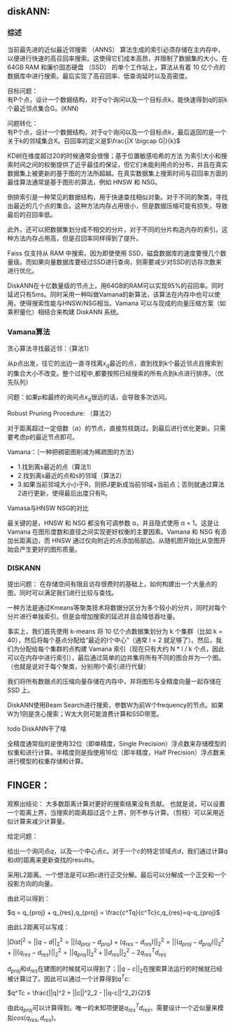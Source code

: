 ## diskANN:

### 综述

当前最先进的近似最近邻搜索 （ANNS） 算法生成的索引必须存储在主内存中，以便进行快速的高召回率搜索。这使得它们成本高昂，并限制了数据集的大小。在 64GB RAM 和廉价固态硬盘 （SSD） 的单个工作站上，算法从有着 10 亿个点的数据库中进行搜索。最后实现了高召回率、低查询延时以及高密度。

目标问题：\
有P个点，设计一个数据结构，对于q个询问以及一个目标点k，能快速得到q的前k个最近邻点集合G。(KNN)

问题转化：\
有P个点，设计一个数据结构，对于q个询问以及一个目标点k，最后返回的是一个关于k的邻域集合X。召回率的定义是$\frac{|X \bigcap G|}{k}$

KD树在维度超过20的时候通常会很慢；基于位置敏感哈希的方法 为索引大小和搜索时间之间的权衡提供了近乎最佳的保证，但它们未能利用点的分布，并且在真实数据集上被更新的基于图的方法所超越。在真实数据集上搜索时间与召回率方面的最佳算法通常是基于图形的算法，例如 HNSW 和 NSG。

倒排索引是一种常见的数据结构，用于快速查找相似对象。对于不同的聚类，寻找出最近的几个点的集合。这种方法内存占用很小，但是数据压缩可能有损失，导致最后的召回率低。

此外，还可以把数据集划分成不相交的分片，对于不同的分片构造内存的索引。这种方法内存占用高，但是召回率同样得到了提升。

Faiss 仅支持从 RAM 中搜索。因为即使使用 SSD，磁盘数据库的速度要慢几个数量级。而如果向量数据库要经过SSD进行查询，则需要减少对SSD的访存次数来进行优化。

DiskANN在十亿数量级的节点上，用64GB的RAM可以实现95%的召回率。同时延迟只有5ms。同时采用一种叫做Vamana的新算法，该算法在内存中也可以使用，使得搜索性能与HNSW/NSG相当。Vamana 可以与现成的向量压缩方案（如乘积量化）相结合来构建 DiskANN 系统。

### Vamana算法

贪心算法寻找最近邻：（算法1）

从p点出发，往它的出边一直寻找离$x_q$最近的点，直到找到k个最近邻点且搜索到的集合大小不改变。整个过程中,都要按照已经搜索的所有点到k点进行排序。（优先队列）

问题：如果p和最终的询问点$x_q$很远的话，会导致多次访问。

Robust Pruning Procedure: （算法2）

对于距离超过一定倍数（$\alpha$）的节点，直接剪枝跳过。到最后进行优化更新。只需要考虑p的最近节点即可。

Vamana：（一种把稠密图削减为稀疏图的方法）

- 1.找到离s最近的点（算法1）
- 2.找到离s最近的点和s的邻域（算法2）
- 3.如果当前邻域大小小于R，则把J更新成当前邻域+当前点；否则就通过算法2进行更新，使得最后出度只有R。

Vamasa与HNSW NSG的对比

最关键的是，HNSW 和 NSG 都没有可调参数 α，并且隐式使用 α = 1。这是让 Vamana 在图形度数和直径之间实现更好权衡的主要因素。Vamana 和 NSG 有添加长距离边，而 HNSW 通过仅向附近的点添加局部边。从随机图开始比从空图开始会产生更好的图形质量。

### DISKANN

提出问题：
在存储空间有限且访存很费时的基础上，如何构建出一个大量点的图，同时可以满足我们进行比较与查找。

一种方法是通过Kmeans等聚类技术将数据分区分为多个较小的分片，同时对每个分片进行单独索引。但是会增加搜索的延迟并且会降低吞吐量。

事实上，我们首先使用 k-means 将 10 亿个点数据集划分为 k 个集群（比如 k = 40），然后将每个基点分配给“最近的l个中心”（通常 l = 2 就足够了）。然后，我们为分配给每个集群的点构建 Vamana 索引（现在只有大约 N * l / k 个点，因此可以在内存中进行索引），最后通过简单的边并集将所有不同的图合并为一个图。（也就是说对于每个聚类，分别用l个索引进行代替）

我们将所有数据点的压缩向量存储在内存中，并将图形与全精度向量一起存储在 SSD 上。

DiskANN使用Beam Search进行搜索，参数W为前W个frequency的节点。如果W为1则是贪心搜索；W太大则可能浪费计算和SSD带宽。

todo DiskANN干了啥

全精度通常指的是使用32位（即单精度，Single Precision）浮点数来存储模型的权重和进行计算。半精度则是指使用16位（即半精度，Half Precision）浮点数来进行模型的权重存储和计算。

## FINGER：

观察出结论：
大多数距离计算对更好的搜索结果没有贡献。
也就是说，可以设置一个距离上界，当搜索的距离超过这个上界，则不参与计算。（剪枝）可以采用近似计算来减少计算量。

给定问题：

给出一个询问点$q$，以及一个中心点$c$。对于一个$c$的特定邻域点$d$，我们通过计算$q$和$d$的距离来更新查找的results。

采用L2距离。一个想法是可以把$c$进行正交分解。最后可以分解成一个正交和一个投影方向的向量。

由此可以得到：

$q = q_{proj} + q_{res},q_{proj} = \frac{c^Tq}{c^Tc}c,q_{res}=q-q_{proj}$

由此L2距离可以写成：

$|Dist|^2 = ||q - d||_2^2 = ||(q_{proj} - d_{proj})+(q_{res}-d_{res})||^2_2=||(q_{proj} - d_{proj})||^2_2 + ||(q_{res}-d_{res})||^2_2 = ||q_{proj}||^2_2 + ||d_{res}||^2_2 - 2q^T_{res}d_{res}$

$d_{proj}$和$d_{res}$在建图的时候就可以得到了；$||q-c||_2$在搜索算法运行的时候就已经被计算过了。因此可以通过一个计算得到$q^Tc$:

$q^Tc = \frac{||q|^2 + ||c||^2_2 - ||q-c||^2_2}{2}$

由此$q_{proj}$可以计算得到。唯一的未知项便是$q_{res}^Td_{res}$。需要设计一个近似量来模拟$cos(q_{res},d_{res})$。
